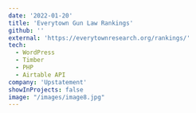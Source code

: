 ```yaml
---
date: '2022-01-20'
title: 'Everytown Gun Law Rankings'
github: ''
external: 'https://everytownresearch.org/rankings/'
tech:
  - WordPress
  - Timber
  - PHP
  - Airtable API
company: 'Upstatement'
showInProjects: false
image: "/images/image8.jpg"
---
```

